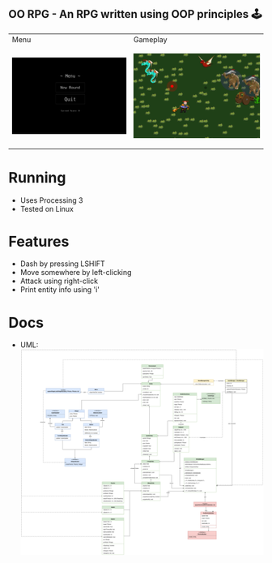 ## OO RPG - An RPG written using OOP principles 🕹

<table>
<tr>
<td>Menu</td>
<td>Gameplay</td>
</tr>
<tr>
<td>

![Menu](Docs/Menu.png)

</td>
<td>

![Gameplay](Docs/Gameplay.png)

</td>
</tr>
</table>

# Running
- Uses Processing 3
- Tested on Linux

# Features
- Dash by pressing LSHIFT
- Move somewhere by left-clicking
- Attack using right-click
- Print entity info using 'i'

# Docs
- UML:
![UML Diagram](Docs/RPG.drawio.png)
